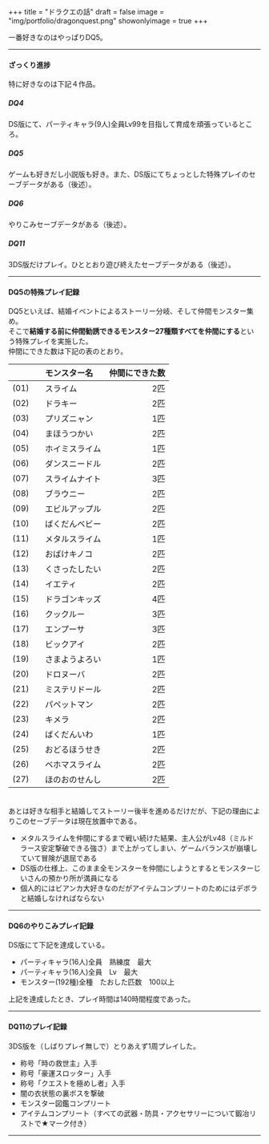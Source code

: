 +++
title = "ドラクエの話"
draft = false
image = "img/portfolio/dragonquest.png"
showonlyimage = true
+++

一番好きなのはやっぱりDQ5。
<!--more-->

***
#### ざっくり進捗
特に好きなのは下記４作品。
##### DQ4
DS版にて、パーティキャラ(9人)全員Lv99を目指して育成を頑張っているところ。
##### DQ5
ゲームも好きだし小説版も好き。また、DS版にてちょっとした特殊プレイのセーブデータがある（後述）。
##### DQ6
やりこみセーブデータがある（後述）。
##### DQ11
3DS版だけプレイ。ひととおり遊び終えたセーブデータがある（後述）。

***
#### DQ5の特殊プレイ記録

DQ5といえば、結婚イベントによるストーリー分岐、そして仲間モンスター集め。  
そこで**結婚する前に仲間勧誘できるモンスター27種類すべてを仲間にする**という特殊プレイを実施した。  
仲間にできた数は下記の表のとおり。

|  | モンスター名 | 仲間にできた数 |
|:-----------|:-----------|------------:|
| (01)　 | スライム       | 2匹 |
| (02)　 | ドラキー       | 2匹 |
| (03)　 | プリズニャン   | 1匹 |
| (04)　 | まほうつかい   | 2匹 |
| (05)　 | ホイミスライム | 1匹 |
| (06)　 | ダンスニードル | 2匹 |
| (07)　 | スライムナイト | 3匹 |
| (08)　 | ブラウニー     | 2匹 |
| (09)　 | エビルアップル | 2匹 |
| (10)　 | ばくだんベビー | 2匹 |
| (11)　 | メタルスライム | 1匹 |
| (12)　 | おばけキノコ   | 2匹 |
| (13)　 | くさったしたい | 2匹 |
| (14)　 | イエティ       | 2匹 |
| (15)　 | ドラゴンキッズ | 4匹 |
| (16)　 | クックルー     | 3匹 |
| (17)　 | エンプーサ     | 3匹 |
| (18)　 | ビックアイ     | 2匹 |
| (19)　 | さまようよろい | 1匹 |
| (20)　 | ドロヌーバ     | 2匹 |
| (21)　 | ミステリドール | 2匹 |
| (22)　 | パペットマン   | 2匹 |
| (23)　 | キメラ         | 2匹 |
| (24)　 | ばくだんいわ   | 1匹 |
| (25)　 | おどるほうせき | 2匹 |
| (26)　 | ベホマスライム | 2匹 |
| (27)　 | ほのおのせんし | 2匹 |

　  
あとは好きな相手と結婚してストーリー後半を進めるだけだが、下記の理由によりこのセーブデータは現在放置中である。
* メタルスライムを仲間にするまで戦い続けた結果、主人公がLv48（ミルドラース安定撃破できる強さ）まで上がってしまい、ゲームバランスが崩壊していて冒険が退屈である
* DS版の仕様上、このまま全モンスターを仲間にしようとするとモンスターじいさんの預かり所が満員になる
* 個人的にはビアンカ大好きなのだがアイテムコンプリートのためにはデボラと結婚しなければならない  

***
#### DQ6のやりこみプレイ記録

DS版にて下記を達成している。

* パーティキャラ(16人)全員　熟練度　最大
* パーティキャラ(16人)全員　Lv　最大
* モンスター(192種)全種　たおした匹数　100以上

上記を達成したとき、プレイ時間は140時間程度であった。

***
#### DQ11のプレイ記録

3DS版を（しばりプレイ無しで）とりあえず1周プレイした。

* 称号「時の救世主」入手
* 称号「豪運スロッター」入手
* 称号「クエストを極めし者」入手
* 闇の衣状態の裏ボスを撃破
* モンスター図鑑コンプリート
* アイテムコンプリート（すべての武器・防具・アクセサリーについて鍛冶リストで★マーク付き）

***





















